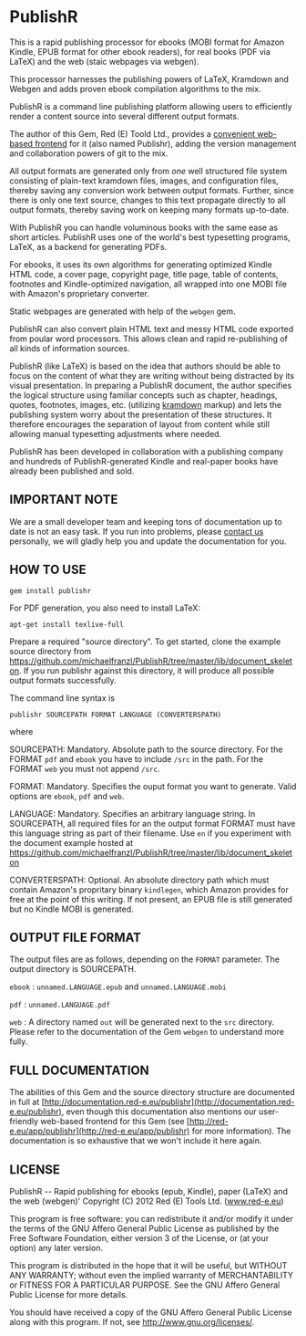 PublishR
=================

This is a rapid publishing processor for ebooks (MOBI format for Amazon Kindle, EPUB format for other ebook readers), for real books (PDF via LaTeX) and the web (staic webpages via webgen).

This processor harnesses the publishing powers of LaTeX, Kramdown and Webgen and adds proven ebook compilation algorithms to the mix.

PublishR is a command line publishing platform allowing users to efficiently render a content source into several different output formats.

The author of this Gem, Red (E) Toold Ltd., provides a [convenient web-based frontend](http://red-e.eu/app/publishr) for it (also named Publishr), adding the version management and collaboration powers of git to the mix.

All output formats are generated only from *one* well structured file system consisting of plain-text kramdown files, images, and configuration files, thereby saving any conversion work between output formats. Further, since there is only one text source, changes to this text propagate directly to all output formats, thereby saving work on keeping many formats up-to-date.

With PublishR you can handle voluminous books with the same ease as short articles. PublishR uses one of the world's best typesetting programs, LaTeX, as a backend for generating PDFs.

For ebooks, it uses its own algorithms for generating optimized Kindle HTML code, a cover page, copyright page, title page, table of contents, footnotes and Kindle-optimized navigation, all wrapped into one MOBI file with Amazon's proprietary converter.

Static webpages are generated with help of the `webgen` gem.

PublishR can also convert plain HTML text and messy HTML code exported from poular word processors. This allows clean and rapid re-publishing of all kinds of information sources.

PublishR (like LaTeX) is based on the idea that authors should be able to focus on the content of what they are writing without being distracted by its visual presentation. In preparing a PublishR document, the author specifies the logical structure using familiar concepts such as chapter, headings, quotes, footnotes, images, etc. (utilizing [kramdown](http://kramdown.rubyforge.org/) markup) and lets the publishing system worry about the presentation of these structures. It therefore encourages the separation of layout from content while still allowing manual typesetting adjustments where needed.

PublishR has been developed in collaboration with a publishing company and hundreds of PublishR-generated Kindle and real-paper books have already been published and sold.

IMPORTANT NOTE
--------------

We are a small developer team and keeping tons of documentation up to date is not an easy task. If you run into problems, please [contact us](http://red-e.eu) personally, we will gladly help you and update the documentation for you.

HOW TO USE
----------

`gem install publishr`

For PDF generation, you also need to install LaTeX:

`apt-get install texlive-full`

Prepare a required "source directory". To get started, clone the example source directory from https://github.com/michaelfranzl/PublishR/tree/master/lib/document_skeleton. If you run publishr against this directory, it will produce all possible output formats successfully.

The command line syntax is

`publishr SOURCEPATH FORMAT LANGUAGE (CONVERTERSPATH)`

where

SOURCEPATH: Mandatory. Absolute path to the source directory. For the FORMAT `pdf` and `ebook` you have to include `/src` in the path. For the FORMAT `web` you must not append `/src`.

FORMAT: Mandatory. Specifies the ouput format you want to generate. Valid options are `ebook`, `pdf` and `web`.

LANGUAGE: Mandatory. Specifies an arbitrary language string. In SOURCEPATH, all required files for an the output format FORMAT must have this language string as part of their filename. Use `en` if you experiment with the document example hosted at https://github.com/michaelfranzl/PublishR/tree/master/lib/document_skeleton

CONVERTERSPATH: Optional. An absolute directory path which must contain Amazon's propritary binary `kindlegen`, which Amazon provides for free at the point of this writing. If not present, an EPUB file is still generated but no Kindle MOBI is generated.
  

OUTPUT FILE FORMAT
------------------

The output files are as follows, depending on the `FORMAT` parameter. The output directory is SOURCEPATH.

`ebook`
: `unnamed.LANGUAGE.epub` and `unnamed.LANGUAGE.mobi`

`pdf`
: `unnamed.LANGUAGE.pdf`

`web`
: A directory named `out` will be generated next to the `src` directory. Please refer to the documentation of the Gem `webgen` to understand more fully.


FULL DOCUMENTATION
--------------------------

The abilities of this Gem and the source directory structure are documented in full at [http://documentation.red-e.eu/publishr](http://documentation.red-e.eu/publishr), even though this documentation also mentions our user-friendly web-based frontend for this Gem (see [http://red-e.eu/app/publishr](http://red-e.eu/app/publishr) for more information). The documentation is so exhaustive that we won't include it here again.


LICENSE
-------

PublishR -- Rapid publishing for ebooks (epub, Kindle), paper (LaTeX) and the web (webgen)'
Copyright (C) 2012 Red (E) Tools Ltd. (www.red-e.eu)

This program is free software: you can redistribute it and/or modify
it under the terms of the GNU Affero General Public License as
published by the Free Software Foundation, either version 3 of the
License, or (at your option) any later version.

This program is distributed in the hope that it will be useful,
but WITHOUT ANY WARRANTY; without even the implied warranty of
MERCHANTABILITY or FITNESS FOR A PARTICULAR PURPOSE.  See the
GNU Affero General Public License for more details.

You should have received a copy of the GNU Affero General Public License
along with this program.  If not, see <http://www.gnu.org/licenses/>.